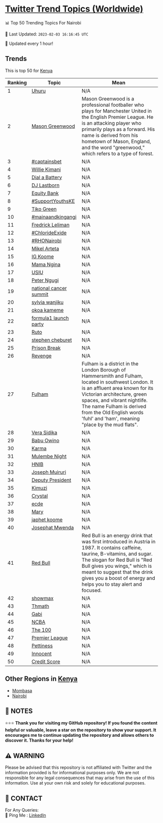 [Twitter Trend Topics (Worldwide)](https://github.com/ErcinDedeoglu/Twitter-Trend-Topics)
==========


📊 Top 50 Trending Topics For Nairobi

📆 Last Updated: `2023-02-03 16:16:45 UTC`

🔧 Updated every 1 hour!


## Trends

This is top 50 for [Kenya](</Kenya>)

| Ranking | Topic | Mean |
| ------- | ------------ | ------------ |
| 1 | [Uhuru](http://twitter.com/search?q=Uhuru) | N/A |
| 2 | [Mason Greenwood](http://twitter.com/search?q=Mason+Greenwood) | Mason Greenwood is a professional footballer who plays for Manchester United in the English Premier League. He is an attacking player who primarily plays as a forward. His name is derived from his hometown of Mason, England, and the word "greenwood," which refers to a type of forest. |
| 3 | [#captainsbet](http://twitter.com/search?q=%23captainsbet) | N/A |
| 4 | [Willie Kimani](http://twitter.com/search?q=Willie+Kimani) | N/A |
| 5 | [Dial a Battery](http://twitter.com/search?q=Dial+a+Battery) | N/A |
| 6 | [DJ Lastborn](http://twitter.com/search?q=DJ+Lastborn) | N/A |
| 7 | [Equity Bank](http://twitter.com/search?q=Equity+Bank) | N/A |
| 8 | [#SupportYouthsKE](http://twitter.com/search?q=%23SupportYouthsKE) | N/A |
| 9 | [Tiko Green](http://twitter.com/search?q=Tiko+Green) | N/A |
| 10 | [#mainaandkingangi](http://twitter.com/search?q=%23mainaandkingangi) | N/A |
| 11 | [Fredrick Leliman](http://twitter.com/search?q=Fredrick+Leliman) | N/A |
| 12 | [#ChlorideExide](http://twitter.com/search?q=%23ChlorideExide) | N/A |
| 13 | [#RHONairobi](http://twitter.com/search?q=%23RHONairobi) | N/A |
| 14 | [Mikel Arteta](http://twitter.com/search?q=Mikel+Arteta) | N/A |
| 15 | [IG Koome](http://twitter.com/search?q=IG+Koome) | N/A |
| 16 | [Mama Ngina](http://twitter.com/search?q=Mama+Ngina) | N/A |
| 17 | [USIU](http://twitter.com/search?q=USIU) | N/A |
| 18 | [Peter Ngugi](http://twitter.com/search?q=Peter+Ngugi) | N/A |
| 19 | [national cancer summit](http://twitter.com/search?q=national+cancer+summit) | N/A |
| 20 | [sylvia wanjiku](http://twitter.com/search?q=sylvia+wanjiku) | N/A |
| 21 | [okoa kameme](http://twitter.com/search?q=okoa+kameme) | N/A |
| 22 | [formula1 launch party](http://twitter.com/search?q=formula1+launch+party) | N/A |
| 23 | [Ruto](http://twitter.com/search?q=Ruto) | N/A |
| 24 | [stephen cheburet](http://twitter.com/search?q=stephen+cheburet) | N/A |
| 25 | [Prison Break](http://twitter.com/search?q=Prison+Break) | N/A |
| 26 | [Revenge](http://twitter.com/search?q=Revenge) | N/A |
| 27 | [Fulham](http://twitter.com/search?q=Fulham) | Fulham is a district in the London Borough of Hammersmith and Fulham, located in southwest London. It is an affluent area known for its Victorian architecture, green spaces, and vibrant nightlife. The name Fulham is derived from the Old English words 'fuhl' and 'ham', meaning "place by the mud flats". |
| 28 | [Vera Sidika](http://twitter.com/search?q=Vera+Sidika) | N/A |
| 29 | [Babu Owino](http://twitter.com/search?q=Babu+Owino) | N/A |
| 30 | [Karma](http://twitter.com/search?q=Karma) | N/A |
| 31 | [Mulembe Night](http://twitter.com/search?q=Mulembe+Night) | N/A |
| 32 | [HNIB](http://twitter.com/search?q=HNIB) | N/A |
| 33 | [Joseph Muiruri](http://twitter.com/search?q=Joseph+Muiruri) | N/A |
| 34 | [Deputy President](http://twitter.com/search?q=Deputy+President) | N/A |
| 35 | [Kimuzi](http://twitter.com/search?q=Kimuzi) | N/A |
| 36 | [Crystal](http://twitter.com/search?q=Crystal) | N/A |
| 37 | [ecde](http://twitter.com/search?q=ecde) | N/A |
| 38 | [Mary](http://twitter.com/search?q=Mary) | N/A |
| 39 | [japhet koome](http://twitter.com/search?q=japhet+koome) | N/A |
| 40 | [Josephat Mwenda](http://twitter.com/search?q=Josephat+Mwenda) | N/A |
| 41 | [Red Bull](http://twitter.com/search?q=Red+Bull) | Red Bull is an energy drink that was first introduced in Austria in 1987. It contains caffeine, taurine, B-vitamins, and sugar. The slogan for Red Bull is "Red Bull gives you wings," which is meant to suggest that the drink gives you a boost of energy and helps you to stay alert and focused. |
| 42 | [showmax](http://twitter.com/search?q=showmax) | N/A |
| 43 | [Thmath](http://twitter.com/search?q=Thmath) | N/A |
| 44 | [Gabi](http://twitter.com/search?q=Gabi) | N/A |
| 45 | [NCBA](http://twitter.com/search?q=NCBA) | N/A |
| 46 | [The 100](http://twitter.com/search?q=The+100) | N/A |
| 47 | [Premier League](http://twitter.com/search?q=Premier+League) | N/A |
| 48 | [Pettiness](http://twitter.com/search?q=Pettiness) | N/A |
| 49 | [Innocent](http://twitter.com/search?q=Innocent) | N/A |
| 50 | [Credit Score](http://twitter.com/search?q=Credit+Score) | N/A |



## Other Regions in [Kenya](</Kenya>)

* [Mombasa](</Kenya/Mombasa.md>)
* [Nairobi](</Kenya/Nairobi.md>)



## 📝 NOTES

⭐⭐⭐ **Thank you for visiting my GitHub repository! If you found the content helpful or valuable, leave a star on the repository to show your support. It encourages me to continue updating the repository and allows others to discover it. Thanks for your help!**


## ⚠️ WARNING

Please be advised that this repository is not affiliated with Twitter and the information provided is for informational purposes only. We are not responsible for any legal consequences that may arise from the use of this information. Use at your own risk and solely for educational purposes.


## 📨 CONTACT

 For Any Queries:  
            🏓 Ping Me : [LinkedIn](https://www.linkedin.com/in/ercindedeoglu/)
